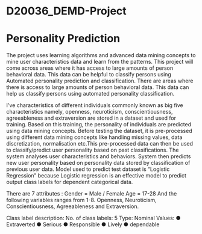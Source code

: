# D20036_DEMD-Project

# Personality Prediction

The project uses learning algorithms and advanced data mining concepts to mine user characteristics data and learn from the patterns. This project will come across areas where it has access to large amounts of person behavioral data. This data can be helpful to classify persons using Automated personality prediction and classification. There are areas where there is access to large amounts of person behavioral data. This data can help us classify persons using automated personality classification.

I've characteristics of different individuals commonly known as big five characteristics namely, openness, neuroticism, conscientiousness, agreeableness and extraversion are stored in a dataset and used for training. Based on this training, the personality of individuals are predicted using data mining concepts. Before testing the dataset, it is pre-processed using different data mining concepts like handling missing values, data discretization, normalisation etc.This pre-processed data can then be used to classify/predict user personality based on past classifications. The system analyses user characteristics and behaviors. System then predicts new user personality based on personality data stored by classification of previous user data.
Model used to predict test dataset is “Logistic Regression” because Logistic regression is an effective model to predict output class labels for dependent categorical data.

There are 7 attributes : 
Gender = Male / Female
Age = 17-28
And the following variables ranges from 1-8. Openness, Neuroticism, Conscientiousness, Agreeableness and Extraversion. 

Class label description:
No. of class labels: 5
Type: Nominal
Values: ● Extraverted ● Serious ● Responsible ● Lively ● dependable

